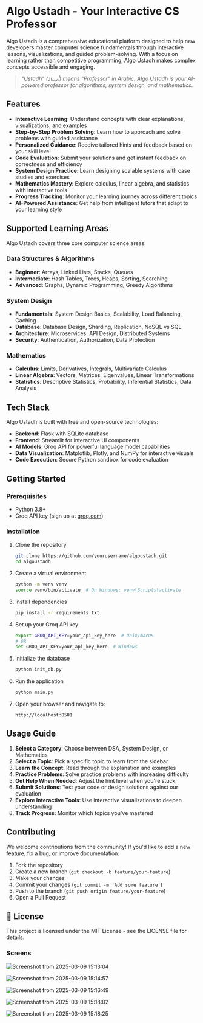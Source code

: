 
# Algo Ustadh - Your Interactive CS Professor

Algo Ustadh is a comprehensive educational platform designed to help new developers master computer science fundamentals through interactive lessons, visualizations, and guided problem-solving. With a focus on learning rather than competitive programming, Algo Ustadh makes complex concepts accessible and engaging.

> *"Ustadh" (أستاذ) means "Professor" in Arabic. Algo Ustadh is your AI-powered professor for algorithms, system design, and mathematics.*

## Features

- **Interactive Learning**: Understand concepts with clear explanations, visualizations, and examples
- **Step-by-Step Problem Solving**: Learn how to approach and solve problems with guided assistance
- **Personalized Guidance**: Receive tailored hints and feedback based on your skill level
- **Code Evaluation**: Submit your solutions and get instant feedback on correctness and efficiency
- **System Design Practice**: Learn designing scalable systems with case studies and exercises
- **Mathematics Mastery**: Explore calculus, linear algebra, and statistics with interactive tools
- **Progress Tracking**: Monitor your learning journey across different topics
- **AI-Powered Assistance**: Get help from intelligent tutors that adapt to your learning style

## Supported Learning Areas

Algo Ustadh covers three core computer science areas:

### Data Structures & Algorithms
- **Beginner**: Arrays, Linked Lists, Stacks, Queues
- **Intermediate**: Hash Tables, Trees, Heaps, Sorting, Searching
- **Advanced**: Graphs, Dynamic Programming, Greedy Algorithms

### System Design
- **Fundamentals**: System Design Basics, Scalability, Load Balancing, Caching
- **Database**: Database Design, Sharding, Replication, NoSQL vs SQL
- **Architecture**: Microservices, API Design, Distributed Systems
- **Security**: Authentication, Authorization, Data Protection

### Mathematics
- **Calculus**: Limits, Derivatives, Integrals, Multivariate Calculus
- **Linear Algebra**: Vectors, Matrices, Eigenvalues, Linear Transformations
- **Statistics**: Descriptive Statistics, Probability, Inferential Statistics, Data Analysis

## Tech Stack

Algo Ustadh is built with free and open-source technologies:

- **Backend**: Flask with SQLite database
- **Frontend**: Streamlit for interactive UI components
- **AI Models**: Groq API for powerful language model capabilities
- **Data Visualization**: Matplotlib, Plotly, and NumPy for interactive visuals
- **Code Execution**: Secure Python sandbox for code evaluation

## Getting Started

### Prerequisites

- Python 3.8+
- Groq API key (sign up at [groq.com](https://console.groq.com/))

### Installation

1. Clone the repository
   ```bash
   git clone https://github.com/yourusername/algoustadh.git
   cd algoustadh
   ```

2. Create a virtual environment
   ```bash
   python -m venv venv
   source venv/bin/activate  # On Windows: venv\Scripts\activate
   ```

3. Install dependencies
   ```bash
   pip install -r requirements.txt
   ```

4. Set up your Groq API key
   ```bash
   export GROQ_API_KEY=your_api_key_here  # Unix/macOS
   # OR
   set GROQ_API_KEY=your_api_key_here  # Windows
   ```

5. Initialize the database
   ```bash
   python init_db.py
   ```

6. Run the application
   ```bash
   python main.py
   ```

7. Open your browser and navigate to:
   ```
   http://localhost:8501
   ```

## Usage Guide

1. **Select a Category**: Choose between DSA, System Design, or Mathematics
2. **Select a Topic**: Pick a specific topic to learn from the sidebar
3. **Learn the Concept**: Read through the explanation and examples
4. **Practice Problems**: Solve practice problems with increasing difficulty
5. **Get Help When Needed**: Adjust the hint level when you're stuck
6. **Submit Solutions**: Test your code or design solutions against our evaluation
7. **Explore Interactive Tools**: Use interactive visualizations to deepen understanding
8. **Track Progress**: Monitor which topics you've mastered

## Contributing

We welcome contributions from the community! If you'd like to add a new feature, fix a bug, or improve documentation:

1. Fork the repository
2. Create a new branch (`git checkout -b feature/your-feature`)
3. Make your changes
4. Commit your changes (`git commit -m 'Add some feature'`)
5. Push to the branch (`git push origin feature/your-feature`)
6. Open a Pull Request

## 📄 License

This project is licensed under the MIT License - see the LICENSE file for details.

### Screens

![Screenshot from 2025-03-09 15:13:04](https://github.com/Bcopeland64/free-genai-bootcamp-2025/blob/dc4dee23564538885cc39259bb9022496f56cbca/AlgoUstadh%20(Github)/screens/Screenshot%20from%202025-03-09%2015-13-04.png)

![Screenshot from 2025-03-09 15:14:57](https://github.com/Bcopeland64/free-genai-bootcamp-2025/blob/dc4dee23564538885cc39259bb9022496f56cbca/AlgoUstadh%20(Github)/screens/Screenshot%20from%202025-03-09%2015-14-57.png)

![Screenshot from 2025-03-09 15:16:49](https://github.com/Bcopeland64/free-genai-bootcamp-2025/blob/dc4dee23564538885cc39259bb9022496f56cbca/AlgoUstadh%20(Github)/screens/Screenshot%20from%202025-03-09%2015-16-49.png)

![Screenshot from 2025-03-09 15:18:02](https://github.com/Bcopeland64/free-genai-bootcamp-2025/blob/dc4dee23564538885cc39259bb9022496f56cbca/AlgoUstadh%20(Github)/screens/Screenshot%20from%202025-03-09%2015-18-02.png)

![Screenshot from 2025-03-09 15:18:25](https://github.com/Bcopeland64/free-genai-bootcamp-2025/blob/dc4dee23564538885cc39259bb9022496f56cbca/AlgoUstadh%20(Github)/screens/Screenshot%20from%202025-03-09%2015-18-25.png)



